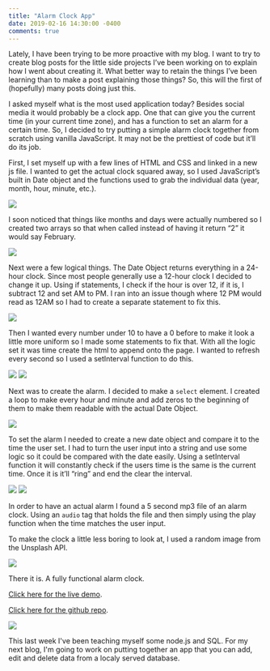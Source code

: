 ```yaml
---
title: "Alarm Clock App"
date: 2019-02-16 14:30:00 -0400
comments: true
---
```

Lately, I have been trying to be more proactive with my blog. I want to try to create blog posts for the little side projects I’ve been working on to explain how I went about creating it. What better way to retain the things I’ve been learning than to make a post explaining those things? So, this will the first of (hopefully) many posts doing just this.

I asked myself what is the most used application today? Besides social media it would probably be a clock app. One that can give you the current time (in your current time zone), and has a function to set an alarm for a certain time. So, I decided to try putting a simple alarm clock together from scratch using vanilla JavaScript. It may not be the prettiest of code but it’ll do its job.

First, I set myself up with a few lines of HTML and CSS and linked in a new js file. I wanted to get the actual clock squared away, so I used JavaScript’s built in Date object and the functions used to grab the individual data (year, month, hour, minute, etc.).

<img src="{{ site.url }}/{% link img/clock-blog/img1.png %}">

I soon noticed that things like months and days were actually numbered so I created two arrays so that when called instead of having it return “2” it would say February.

<img src="{{ site.url }}/{% link img/clock-blog/img2.png %}">

Next were a few logical things. The Date Object returns everything in a 24-hour clock. Since most people generally use a 12-hour clock I decided to change it up. Using if statements, I check if the hour is over 12, if it is, I subtract 12 and set AM to PM. I ran into an issue though where 12 PM would read as 12AM so I had to create a separate statement to fix this.

<img src="{{ site.url }}/{% link img/clock-blog/img3.png %}">

Then I wanted every number under 10 to have a 0 before to make it look a little more uniform so I made some statements to fix that. 
With all the logic set it was time create the html to append onto the page. I wanted to refresh every second so I used a setInterval function to do this. 

<img src="{{ site.url }}/{% link img/clock-blog/img4.png %}">
<img src="{{ site.url }}/{% link img/clock-blog/img5.png %}">


Next was to create the alarm. I decided to make a <code>select</code> element. I created a loop to make every hour and minute and add zeros to the beginning of them to make them readable with the actual Date Object.

<img src="{{ site.url }}/{% link img/clock-blog/img6.png %}">

To set the alarm I needed to create a new date object and compare it to the time the user set. I had to turn the user input into a string and use some logic so it could be compared with the date easily. Using a setInterval function it will constantly check if the users time is the same is the current time. Once it is it’ll “ring” and end the clear the interval.

<img src="{{ site.url }}/{% link img/clock-blog/img7.png %}">

<img src="{{ site.url }}/{% link img/clock-blog/img9.png %}">

In order to have an actual alarm I found a 5 second mp3 file of an alarm clock. Using an <code>audio</code> tag that holds the file and then simply using the play function when the time matches the user input.

To make the clock a little less boring to look at, I used a random image from the Unsplash API.

<img src="{{ site.url }}/{% link img/clock-blog/img8.png %}">

There it is. A fully functional alarm clock. 

[Click here for the live demo](https://jasonrhowie.com/clock-app/). 

[Click here for the github repo](https://github.com/bt93/clock-app).

<img src="{{ site.url }}/{% link img/clock-blog/img10.png %}">

This last week I've been teaching myself some node.js and SQL. For my next blog, I'm going to work on putting together an app that you can add, edit and delete data from a localy served database.